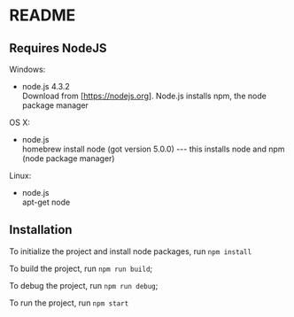 README
======

Requires NodeJS
-----------------------------------
Windows:
- node.js 4.3.2  
Download from [https://nodejs.org]. Node.js installs npm, the node package manager

OS X:
- node.js  
homebrew install node (got version 5.0.0) --- this installs node and
npm (node package manager)

Linux:
- node.js  
apt-get node


Installation
-----------------------------------
To initialize the project and install node packages, run `npm install`

To build the project, run `npm run build`;

To debug the project, run `npm run debug`;

To run the project, run `npm start`
